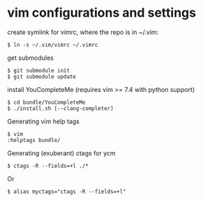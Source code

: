 # vim configurations and settings
<p>create symlink for vimrc, where the repo is in ~/.vim:</p>
<pre><code>$ ln -s ~/.vim/vimrc ~/.vimrc</code></pre>
<p>get submodules</p>
<pre><code>$ git submodule init
$ git submodule update</code></pre>
<p>install YouCompleteMe (requires vim >= 7.4 with python support)</p>
<pre><code>$ cd bundle/YouCompleteMe
$ ./install.sh [--clang-completer]</code></pre>
<p>Generating vim help tags</p>
<pre><code>$ vim
:helptags bundle/</code></pre>
<p>Generating (exuberant) ctags for ycm</p>
<pre><code>$ ctags -R --fields=+l ./*</code></pre>
<p>Or</p>
<pre><code>$ alias myctags="ctags -R --fields=+l"</code></pre>
